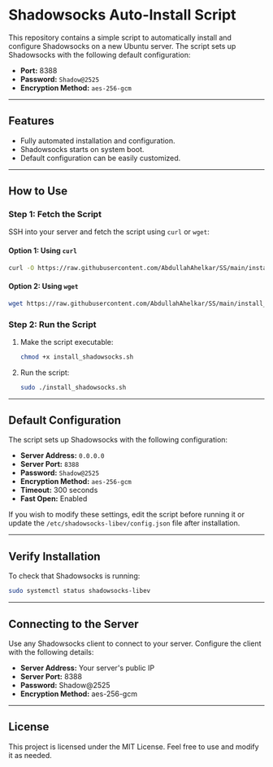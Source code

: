 # Shadowsocks Auto-Install Script

This repository contains a simple script to automatically install and configure Shadowsocks on a new Ubuntu server. The script sets up Shadowsocks with the following default configuration:

- **Port:** 8388
- **Password:** `Shadow@2525`
- **Encryption Method:** `aes-256-gcm`

---

## Features
- Fully automated installation and configuration.
- Shadowsocks starts on system boot.
- Default configuration can be easily customized.

---

## How to Use

### **Step 1: Fetch the Script**

SSH into your server and fetch the script using `curl` or `wget`:

#### Option 1: Using `curl`
```bash
curl -O https://raw.githubusercontent.com/AbdullahAhelkar/SS/main/install_shadowsocks.sh
```

#### Option 2: Using `wget`
```bash
wget https://raw.githubusercontent.com/AbdullahAhelkar/SS/main/install_shadowsocks.sh
```

### **Step 2: Run the Script**

1. Make the script executable:
   ```bash
   chmod +x install_shadowsocks.sh
   ```

2. Run the script:
   ```bash
   sudo ./install_shadowsocks.sh
   ```

---

## Default Configuration
The script sets up Shadowsocks with the following configuration:

- **Server Address:** `0.0.0.0`
- **Server Port:** `8388`
- **Password:** `Shadow@2525`
- **Encryption Method:** `aes-256-gcm`
- **Timeout:** 300 seconds
- **Fast Open:** Enabled

If you wish to modify these settings, edit the script before running it or update the `/etc/shadowsocks-libev/config.json` file after installation.

---

## Verify Installation

To check that Shadowsocks is running:
```bash
sudo systemctl status shadowsocks-libev
```

---

## Connecting to the Server

Use any Shadowsocks client to connect to your server. Configure the client with the following details:

- **Server Address:** Your server's public IP
- **Server Port:** 8388
- **Password:** Shadow@2525
- **Encryption Method:** aes-256-gcm

---

## License
This project is licensed under the MIT License. Feel free to use and modify it as needed.
